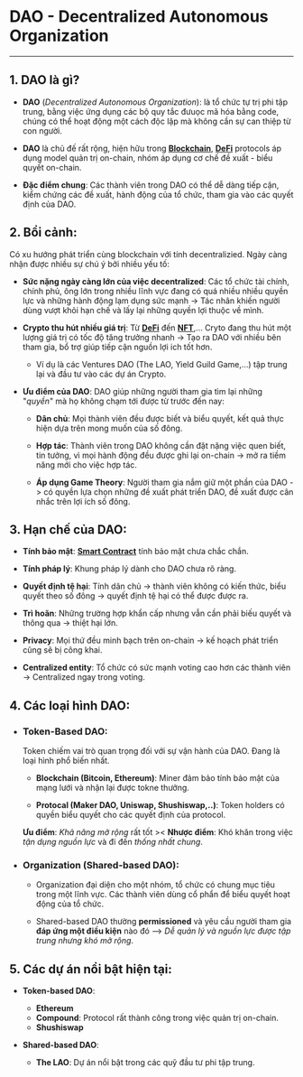 # DAO - Decentralized Autonomous Organization

---

## 1. DAO là gì?

- **DAO** (_Decentralized Autonomous Organization_): là tổ chức tự trị phi tập trung, bằng việc ứng dụng các bộ quy tắc đưuọc mã hóa bằng code, chúng có thể hoạt động một cách độc lập mà không cần sự can thiệp từ con người.

- **DAO** là chủ đế rất rộng, hiện hữu trong [**Blockchain**](./Blockchain.md), [**DeFi**]() protocols áp dụng model quản trị on-chain, nhóm áp dụng cơ chế đề xuất - biểu quyết on-chain.

- **Đặc điểm chung**: Các thành viên trong DAO có thể dễ dàng tiếp cận, kiểm chứng các đề xuất, hành động của tổ chức, tham gia vào các quyết định của DAO.

## 2. Bổi cảnh:

Có xu hướng phát triển cùng blockchain với tính decentralizied. Ngày càng nhận được nhiều sự chú ý bởi nhiều yếu tố:

- **Sức nặng ngày càng lớn của việc decentralized**: Các tổ chức tài chính, chính phủ, ông lớn trong nhiều lĩnh vực đang có quá nhiều nhiều quyền lực và những hành động lạm dụng sức mạnh -> Tác nhân khiến người dùng vượt khỏi hạn chế và lấy lại những quyền lợi thuộc về mình.
- **Crypto thu hút nhiều giá trị**: Từ [**DeFi**]() đến [**NFT**](),... Cryto đang thu hút một lượng giá trị có tốc độ tăng trưởng nhanh -> Tạo ra DAO với nhiều bên tham gia, bổ trợ giúp tiếp cận nguồn lợi ich tốt hơn.

  - Ví dụ là các Ventures DAO (The LAO, Yield Guild Game,...) tập trung lại và đầu tư vào các dự án Crypto.

- **Ưu điểm của DAO**: DAO giúp những người tham gia tìm lại những "_quyền_" mà họ không chạm tới được từ trước đến nay:

  - **Dân chủ**: Mọi thành viên đều được biết và biểu quyết, kết quả thực hiện dựa trên mong muốn của số đông.

  - **Hợp tác**: Thành viên trong DAO không cần đặt nặng việc quen biết, tin tưởng, vì mọi hành động đều được ghi lại on-chain -> mở ra tiềm năng mới cho việc hợp tác.

  - **Áp dụng Game Theory**: Người tham gia nắm giữ một phần của DAO -> có quyền lựa chọn những đề xuất phát triển DAO, đề xuất được cân nhắc trên lợi ích số đông.

## 3. Hạn chế của DAO:

- **Tính bảo mật**: [**Smart Contract**]() tính bảo mật chưa chắc chắn.

- **Tính pháp lý**: Khung pháp lý dành cho DAO chưa rõ ràng.
- **Quyết định tệ hại**: Tính dân chủ -> thành viên không có kiến thức, biểu quyết theo số đông -> quyết định tệ hại có thể được được ra.
- **Trì hoãn**: Những trường hợp khẩn cấp nhưng vẫn cần phải biếu quyết và thông qua -> thiệt hại lớn.
- **Privacy**: Mọi thứ đều minh bạch trên on-chain -> kế hoạch phát triển cũng sẽ bị công khai.
- **Centralized entity**: Tổ chức có sức mạnh voting cao hơn các thành viên -> Centralized ngay trong voting.

## 4. Các loại hình DAO:

- ### Token-Based DAO:

  Token chiếm vai trò quan trọng đối với sự vận hành của DAO. Đang là loại hình phổ biến nhất.

  - **Blockchain (Bitcoin, Ethereum)**: Miner đảm bảo tính bảo mật của mạng lưới và nhận lại được tokne thưởng.

  - **Protocal (Maker DAO, Uniswap, Shushiswap,..)**: Token holders có quyền biểu quyết cho các quyết định của protocol.

  **Ưu điểm**: _Khả năng mở rộng_ rất tốt >< **Nhược điểm**: Khó khăn trong việc _tận dụng nguồn lực_ và đi đến _thống nhất chung_.

- ### Organization (Shared-based DAO):

  - Organization đại diện cho một nhóm, tổ chức có chung mục tiêu trong một lĩnh vực. Các thành viên dùng cổ phẩn để biểu quyết hoạt động của tổ chức.

  - Shared-based DAO thường **permissioned** và yêu cầu người tham gia **đáp ứng một điều kiện** nào đó --> _Dễ quản lý và nguồn lực được tập trung nhưng khó mở rộng_.

## 5. Các dự án nổi bật hiện tại:

- **Token-based DAO**:

  - **Ethereum**
  - **Compound**: Protocol rất thành công trong việc quản trị on-chain.
  - **Shushiswap**

- **Shared-based DAO**:
  - **The LAO**: Dự án nổi bật trong các quỹ đầu tư phi tập trung.
